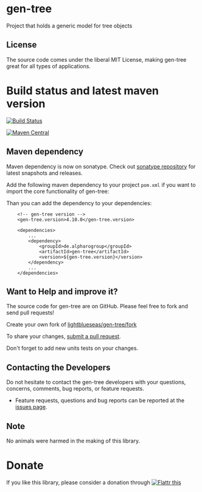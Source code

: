 # gen-tree

Project that holds a generic model for tree objects

## License

The source code comes under the liberal MIT License, making gen-tree great for all types of applications.

# Build status and latest maven version
[![Build Status](https://travis-ci.org/lightblueseas/gen-tree.svg?branch=master)](https://travis-ci.org/lightblueseas/gen-tree)


[![Maven Central](https://maven-badges.herokuapp.com/maven-central/de.alpharogroup/gen-tree/badge.svg)](https://maven-badges.herokuapp.com/maven-central/de.alpharogroup/gen-tree)

## Maven dependency

Maven dependency is now on sonatype.
Check out [sonatype repository](https://oss.sonatype.org/index.html#nexus-search;gav~de.alpharogroup~gen-tree~~~) for latest snapshots and releases.

Add the following maven dependency to your project `pom.xml` if you want to import the core functionality of gen-tree:

Than you can add the dependency to your dependencies:

		<!-- gen-tree version -->
		<gen-tree.version>4.10.0</gen-tree.version>

		<dependencies>
			...
			<dependency>
				<groupId>de.alpharogroup</groupId>
				<artifactId>gen-tree</artifactId>
				<version>${gen-tree.version}</version>
			</dependency>
			...
		</dependencies>


## Want to Help and improve it? ###

The source code for gen-tree are on GitHub. Please feel free to fork and send pull requests!

Create your own fork of [lightblueseas/gen-tree/fork](https://github.com/lightblueseas/gen-tree/fork)

To share your changes, [submit a pull request](https://github.com/lightblueseas/gen-tree/pull/new/master).

Don't forget to add new units tests on your changes.

## Contacting the Developers

Do not hesitate to contact the gen-tree developers with your questions, concerns, comments, bug reports, or feature requests.
- Feature requests, questions and bug reports can be reported at the [issues page](https://github.com/lightblueseas/gen-tree/issues).

## Note

No animals were harmed in the making of this library.

# Donate

If you like this library, please consider a donation through 
<a href="https://flattr.com/submit/auto?fid=r7vp62&url=https%3A%2F%2Fgithub.com%2Flightblueseas%2Fgen-tree" target="_blank">
<img src="http://api.flattr.com/button/flattr-badge-large.png" alt="Flattr this" title="Flattr this" border="0" />
</a>




